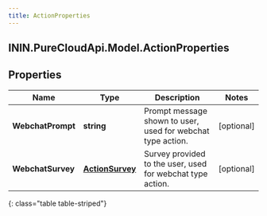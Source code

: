 ```yaml
---
title: ActionProperties
---
```

## ININ.PureCloudApi.Model.ActionProperties

## Properties

|Name | Type | Description | Notes|
|------------ | ------------- | ------------- | -------------|
| **WebchatPrompt** | **string** | Prompt message shown to user, used for webchat type action. | [optional] |
| **WebchatSurvey** | [**ActionSurvey**](ActionSurvey.html) | Survey provided to the user, used for webchat type action. | [optional] |
{: class="table table-striped"}


